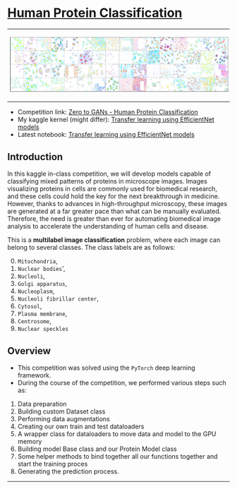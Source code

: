 # [Human Protein Classification](https://www.kaggle.com/c/jovian-pytorch-z2g)

---

![Cover image](cover.png)

---

* Competition link: [Zero to GANs - Human Protein Classification](https://www.kaggle.com/c/jovian-pytorch-z2g)
* My kaggle kernel (might differ): [Transfer learning using EfficientNet models](https://www.kaggle.com/veb101/transfer-learning-using-efficientnet-models)
* Latest notebook: [Transfer learning using EfficientNet models](https://jovian.ml/vaibhav-singh-3001/human-protein-competition)
## Introduction

In this kaggle in-class competition, we will develop models capable of classifying mixed patterns of proteins in microscope images. Images visualizing proteins in cells are commonly used for biomedical research, and these cells could hold the key for the next breakthrough in medicine. However, thanks to advances in high-throughput microscopy, these images are generated at a far greater pace than what can be manually evaluated. Therefore, the need is greater than ever for automating biomedical image analysis to accelerate the understanding of human cells and disease.

This is a **multilabel image classification** problem, where each image can belong to several classes. The class labels are as follows:

0. `Mitochondria`,
1. `Nuclear bodies`',
2. `Nucleoli`,
3. `Golgi apparatus`,
4. `Nucleoplasm`,
5. `Nucleoli fibrillar center`,
6. `Cytosol`,
7. `Plasma membrane`,
8. `Centrosome`,
9. `Nuclear speckles`

## Overview

* This competition was solved using the `PyTorch` deep learning framework.
* During the course of the competition, we performed various steps such as:
  
1. Data preparation
2. Building custom Dataset class
3. Performing data augmentations
4. Creating our own train and test dataloaders
5. A wrapper class for dataloaders to move data and model to the GPU memory
6. Building model Base class and our Protein Model class
7. Some helper methods to bind together all our functions together and start the training proces
8. Generating the prediction process.

---



